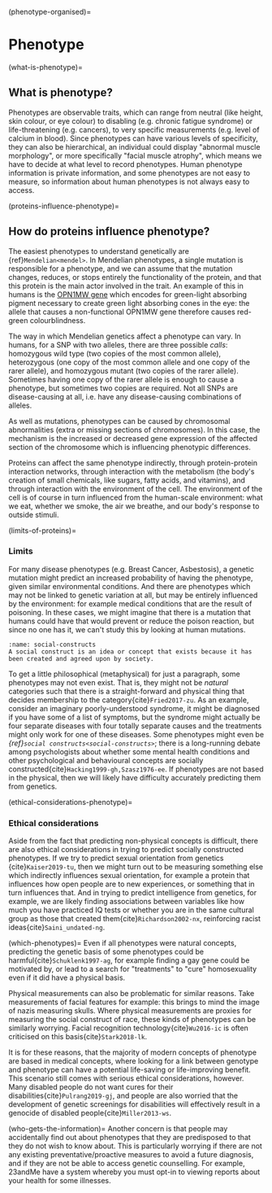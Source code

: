 (phenotype-organised)=
# Phenotype

(what-is-phenotype)=
## What is phenotype?
Phenotypes are observable traits, which can range from neutral (like height, skin colour, or eye colour) to disabling (e.g. chronic fatigue syndrome) or life-threatening (e.g. cancers), to very specific measurements (e.g. level of calcium in blood).
Since phenotypes can have various levels of specificity, they can also be hierarchical, an individual could display "abnormal muscle morphology", or more specifically "facial muscle atrophy", which means we have to decide at what level to record phenotypes.
Human phenotype information is private information, and some phenotypes are not easy to measure, so information about human phenotypes is not always easy to access.

(proteins-influence-phenotype)=
## How do proteins influence phenotype?
The easiest phenotypes to understand genetically are {ref}`Mendelian<mendel>`. 
In Mendelian phenotypes, a single mutation is responsible for a phenotype, and we can assume that the mutation changes, reduces, or stops entirely the functionality of the protein, and that this protein is the main actor involved in the trait. 
An example of this in humans is the [OPN1MW gene](https://www.genecards.org/cgi-bin/carddisp.pl?gene=OPN1MW) which encodes for green-light absorbing pigment necessary to create green light absorbing cones in the eye: the allele that causes a non-functional OPN1MW gene therefore causes red-green colourblindness. 

The way in which Mendelian genetics affect a phenotype can vary. 
In humans, for a SNP with two alleles, there are three possible *calls*: homozygous wild type (two copies of the most common allele), heterozygous (one copy of the most common allele and one copy of the rarer allele), and homozygous mutant (two copies of the rarer allele). 
Sometimes having one copy of the rarer allele is enough to cause a phenotype, but sometimes two copies are required.
Not all SNPs are disease-causing at all, i.e. have any disease-causing combinations of alleles.

As well as mutations, phenotypes can be caused by chromosomal abnormalities (extra or missing sections of chromosomes). 
In this case, the mechanism is the increased or decreased gene expression of the affected section of the chromosome which is influencing phenotypic differences. 

Proteins can affect the same phenotype indirectly, through protein-protein interaction networks, through interaction with the metabolism (the body's creation of small chemicals, like sugars, fatty acids, and vitamins), and through interaction with the environment of the cell. 
The environment of the cell is of course in turn influenced from the human-scale environment: what we eat, whether we smoke, the air we breathe, and our body's response to outside stimuli.  

[//]: # (TODO: Write a bit more about PPIs/scale-free, etc)

(limits-of-proteins)=
### Limits
For many disease phenotypes (e.g. Breast Cancer, Asbestosis), a genetic mutation might predict an increased probability of having the phenotype, given similar environmental conditions. 
And there are phenotypes which may not be linked to genetic variation at all, but may be entirely influenced by the environment: for example medical conditions that are the result of poisoning. 
In these cases, we might imagine that there is a mutation that humans could have that would prevent or reduce the poison reaction, but since no one has it, we can't study this by looking at human mutations. 

```{margin} Social Constructs
:name: social-constructs
A social construct is an idea or concept that exists because it has been created and agreed upon by society.
```

To get a little philosophical (metaphysical) for just a paragraph, some phenotypes may not even exist. 
That is, they might not be *natural* categories such that there is a straight-forward and physical thing that decides membership to the category{cite}`Fried2017-zu`. 
As an example, consider an imaginary poorly-understood syndrome, it might be diagnosed if you have some of a list of symptoms, but the syndrome might actually be four separate diseases with four totally separate causes and the treatments might only work for one of these diseases. 
Some phenotypes might even be *{ref}`social constructs<social-constructs>`*; there is a long-running debate among psychologists about whether some mental health conditions and other psychological and behavioural concepts are socially constructed{cite}`Hacking1999-gh,Szasz1976-ee`. 
If phenotypes are not based in the physical, then we will likely have difficulty accurately predicting them from genetics.

(ethical-considerations-phenotype)=
### Ethical considerations
Aside from the fact that predicting non-physical concepts is difficult, there are also ethical considerations in trying to predict socially constructed phenotypes.
If we try to predict sexual orientation from genetics {cite}`Kaiser2019-tu`, then we might turn out to be measuring something else which indirectly influences sexual orientation, for example a protein that influences how open people are to new experiences, or something that in turn influences that. 
And in trying to predict intelligence from genetics, for example, we are likely finding associations between variables like how much you have practiced IQ tests or whether you are in the same cultural group as those that created them{cite}`Richardson2002-nx`, reinforcing racist ideas{cite}`Saini_undated-ng`.

(which-phenotypes)=
Even if all phenotypes were natural concepts, predicting the genetic basis of some phenotypes could be harmful{cite}`Schuklenk1997-ag`, for example finding a gay gene could be motivated by, or lead to a search for "treatments" to "cure" homosexuality even if it did have a physical basis. 

Physical measurements can also be problematic for similar reasons.
Take measurements of facial features for example: this brings to mind the image of nazis measuring skulls. 
Where physical measurements are proxies for measuring the social construct of race, these kinds of phenotypes can be similarly worrying.
Facial recognition technology{cite}`Wu2016-ic` is often criticised on this basis{cite}`Stark2018-lk`. 

It is for these reasons, that the majority of modern concepts of phenotype are based in medical concepts, where looking for a link between genotype and phenotype can have a potential life-saving or life-improving benefit.
This scenario still comes with serious ethical considerations, however.
Many disabled people do not want cures for their disabilities{cite}`Pulrang2019-gj`, and people are also worried that the development of genetic screenings for disabilities will effectively result in a genocide of disabled people{cite}`Miller2013-ws`.

(who-gets-the-information)=
Another concern is that people may accidentally find out about phenotypes that they are predisposed to that they do not wish to know about.
This is particularly worrying if there are not any existing preventative/proactive measures to avoid a future diagnosis, and if they are not be able to access genetic counselling. 
For example, 23andMe have a system whereby you must opt-in to viewing reports about your health for some illnesses.

[//]: # (TODO: Add hazard label or link to Snowflake/other sections + spell out that you need to include the people who are affected in the research process.)